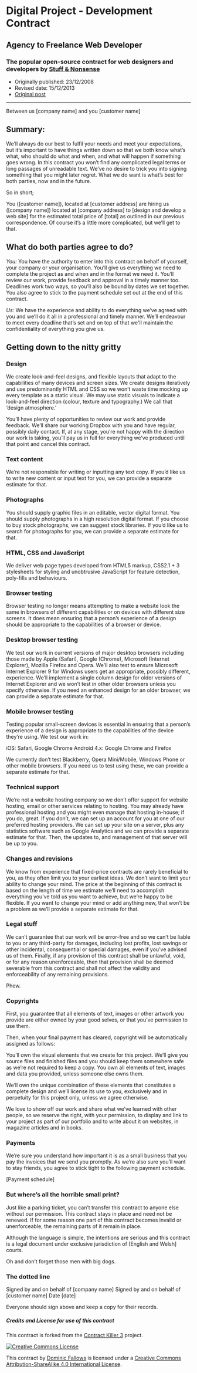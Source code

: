 # Digital Project - Development Contract
## Agency to Freelance Web Developer
### The popular open-source contract for web designers and developers by [Stuff & Nonsense](http://stuffandnonsense.co.uk/)

* Originally published: 23/12/2008
* Revised date: 15/12/2013 
* [Original post](http://stuffandnonsense.co.uk/projects/contract-killer/)

* * *


Between us [company name] 
and you [customer name] 

## Summary: 

We’ll always do our best to fulfil your needs and meet your expectations, but it’s important to have things written down so that we both know what’s what, who should do what and when, and what will happen if something goes wrong. In this contract you won’t find any complicated legal terms or long passages of unreadable text. We’ve no desire to trick you into signing something that you might later regret. What we do want is what’s best for both parties, now and in the future.

So in short;

You ([customer name]), located at [customer address] are hiring us ([company name]) located at [company address] to [design and develop a web site] for the estimated total price of [total] as outlined in our previous correspondence. Of course it’s a little more complicated, but we’ll get to that.

## What do both parties agree to do? 

*You:* You have the authority to enter into this contract on behalf of yourself, your company or your organisation. You’ll give us everything we need to complete the project as and when and in the format we need it. You’ll review our work, provide feedback and approval in a timely manner too. Deadlines work two ways, so you’ll also be bound by dates we set together. You also agree to stick to the payment schedule set out at the end of this contract.

*Us:* We have the experience and ability to do everything we’ve agreed with you and we’ll do it all in a professional and timely manner. We’ll endeavour to meet every deadline that’s set and on top of that we'll maintain the confidentiality of everything you give us.

## Getting down to the nitty gritty 

### Design 

We create look-and-feel designs, and flexible layouts that adapt to the capabilities of many devices and screen sizes. We create designs iteratively and use predominantly HTML and CSS so we won’t waste time mocking up every template as a static visual. We may use static visuals to indicate a look-and-feel direction (colour, texture and typography.) We call that ‘design atmosphere.’

You’ll have plenty of opportunities to review our work and provide feedback. We’ll share our working Dropbox with you and have regular, possibly daily contact. If, at any stage, you’re not happy with the direction our work is taking, you’ll pay us in full for everything we’ve produced until that point and cancel this contract.

### Text content 

We’re not responsible for writing or inputting any text copy. If you’d like us to write new content or input text for you, we can provide a separate estimate for that.

### Photographs 

You should supply graphic files in an editable, vector digital format. You should supply photographs in a high resolution digital format. If you choose to buy stock photographs, we can suggest stock libraries. If you’d like us to search for photographs for you, we can provide a separate estimate for that.

### HTML, CSS and JavaScript

We deliver web page types developed from HTML5 markup, CSS2.1 + 3 stylesheets for styling and unobtrusive JavaScript for feature detection, poly-fills and behaviours.

### Browser testing

Browser testing no longer means attempting to make a website look the same in browsers of different capabilities or on devices with different size screens. It does mean ensuring that a person’s experience of a design should be appropriate to the capabilities of a browser or device.

### Desktop browser testing

We test our work in current versions of major desktop browsers including those made by Apple (Safari), Google (Chrome), Microsoft (Internet Explorer), Mozilla Firefox and Opera. We’ll also test to ensure Microsoft Internet Explorer 9 for Windows users get an appropriate, possibly different, experience. We’ll implement a single column design for older versions of Internet Explorer and we won’t test in other older browsers unless you specify otherwise. If you need an enhanced design for an older browser, we can provide a separate estimate for that.

### Mobile browser testing

Testing popular small-screen devices is essential in ensuring that a person’s experience of a design is appropriate to the capabilities of the device they’re using. We test our work in:

iOS: Safari, Google Chrome 
Android 4.x: Google Chrome and Firefox

We currently don’t test Blackberry, Opera Mini/Mobile, Windows Phone or other mobile browsers. If you need us to test using these, we can provide a separate estimate for that.

### Technical support

We’re not a website hosting company so we don’t offer support for website hosting, email or other services relating to hosting. You may already have professional hosting and you might even manage that hosting in-house; if you do, great. If you don’t, we can set up an account for you at one of our preferred hosting providers. We can set up your site on a server, plus any statistics software such as Google Analytics and we can provide a separate estimate for that. Then, the updates to, and management of that server will be up to you. 

### Changes and revisions 

We know from experience that fixed-price contracts are rarely beneficial to you, as they often limit you to your earliest ideas. We don’t want to limit your ability to change your mind. The price at the beginning of this contract is based on the length of time we estimate we’ll need to accomplish everything you’ve told us you want to achieve, but we’re happy to be flexible. If you want to change your mind or add anything new, that won’t be a problem as we’ll provide a separate estimate for that.

### Legal stuff 

We can’t guarantee that our work will be error-free and so we can’t be liable to you or any third-party for damages, including lost profits, lost savings or other incidental, consequential or special damages, even if you’ve advised us of them. Finally, if any provision of this contract shall be unlawful, void, or for any reason unenforceable, then that provision shall be deemed severable from this contract and shall not affect the validity and enforceability of any remaining provisions.
 
Phew.

### Copyrights 

First, you guarantee that all elements of text, images or other artwork you provide are either owned by your good selves, or that you’ve permission to use them.

Then, when your final payment has cleared, copyright will be automatically assigned as follows:

You’ll own the visual elements that we create for this project. We’ll give you source files and finished files and you should keep them somewhere safe as we’re not required to keep a copy. You own all elements of text, images and data you provided, unless someone else owns them. 

We’ll own the unique combination of these elements that constitutes a complete design and we’ll license its use to you, exclusively and in perpetuity for this project only, unless we agree otherwise.

We love to show off our work and share what we’ve learned with other people, so we reserve the right, with your permission, to display and link to your project as part of our portfolio and to write about it on websites, in magazine articles and in books.

### Payments 

We’re sure you understand how important it is as a small business that you pay the invoices that we send you promptly. As we’re also sure you’ll want to stay friends, you agree to stick tight to the following payment schedule.

[Payment schedule]

### But where’s all the horrible small print? 

Just like a parking ticket, you can’t transfer this contract to anyone else without our permission. This contract stays in place and need not be renewed. If for some reason one part of this contract becomes invalid or unenforceable, the remaining parts of it remain in place. 

Although the language is simple, the intentions are serious and this contract is a legal document under exclusive jurisdiction of [English and Welsh] courts. 

Oh and don’t forget those men with big dogs.

### The dotted line 

Signed by and on behalf of [company name] 
Signed by and on behalf of [customer name] 
Date [date]

Everyone should sign above and keep a copy for their records.



##### Credits and License for use of this contract

This contract is forked from the [Contract Killer 3](https://gist.github.com/malarkey/4031110, "Contract Killer 3") project.

[ ![Creative Commons License](https://i.creativecommons.org/l/by-sa/4.0/88x31.png "Creative Commons License") ](http://creativecommons.org/licenses/by-sa/4.0/ "Creative Commons Attribution-ShareAlike 4.0 International License")

This contract by [Dominic Fallows](https://gist.github.com/dominicfallows/6414895613face429a3e "Dominic Fallows") is licensed under a [Creative Commons Attribution-ShareAlike 4.0 International License](http://creativecommons.org/licenses/by-sa/4.0/ "Creative Commons Attribution-ShareAlike 4.0 International License").
